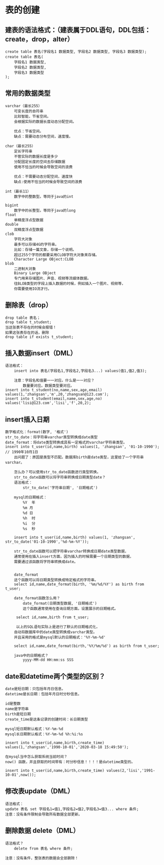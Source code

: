 # 表的创建
## 建表的语法格式：（建表属于DDL语句，DDL包括：create，drop，alter）
	create table 表名(字段名1 数据类型, 字段名2 数据类型, 字段名3 数据类型);
	create table 表名(
		字段名1 数据类型, 
		字段名2 数据类型, 
		字段名3 数据类型
	);
## 常用的数据类型
	varchar（最长255）
		可变长度的自符串
		比较智能，节省空间。
		会根据实际的数据长度动态分配空间。
	
		优点：节省空间。
		缺点：需要动态分布空间，速度慢。
	
	char（最长255）
		定长字符串
		不管实际的数据长度是多少
		分配固定长度的空间去存储数据
		使用不恰当的时候会导致空间的浪费
		
		优点：不需要动态分配空间，速度快
		缺点:使用不恰当的时候会导致空间的浪费
	
	int（最长11）
		数字中的整数型。等同于java的int
		
	bigint
		数字中的长整型。等同于java的long
	float
		单精度浮点型数据
	double
		双精度浮点型数据
	clob
		字符大对象
		最多可以存储4G的字符串。
		比如：存储一篇文章，存储一个说明。
		超过255个字符的都要采用CLOB字符大对象来存储。
		Character Large OBject:CLOB
	blob
		二进制大对象
		Binary Large OBject
		专门用来存储图片、声音、视频等流媒体数据。
		往BLOB类型的字段上插入数据的时候，例如插入一个图片、视频等，
		你需要使用IO流才行。
## 删除表（drop）
	drop table 表名；
	drop table t_student;
	当这张表不存在的时候会报错！
	如果这张表存在的话，删除
	drop table if exists t_student;
## 插入数据insert（DML）
	语法格式：
		insert into 表名(字段名1,字段名2,字段名3...) values(值1,值2,值3);

		注意：字段名和值要一一对应。什么是一一对应？
			数量要对应。数据类型要对应。
	insert into t_student(no,name,sex,age,email) values(1,'zhangsan','m',20,'zhangsan@123.com');
	insert into t_student(email,name,sex,age,no) values('lisi@123.com','lisi','f',20,2);
	
	
## insert插入日期
	数字格式化：format(数字, '格式')
	str_to_date：将字符串varchar类型转换成date类型
	date_format：将date类型转换成具有一定格式的varchar字符串类型。
	insert into t_user(id,name,birth) values(1, 'zhangsan', '01-10-1990'); // 1990年10月1日
		出问题了：原因是类型不匹配。数据库birth是date类型，这里给了一个字符串varchar。

		怎么办？可以使用str_to_date函数进行类型转换。
		str_to_date函数可以将字符串转换成日期类型date？
		语法格式：
			str_to_date('字符串日期', '日期格式')

		mysql的日期格式：
			%Y	年
			%m 月
			%d 日
			%h	时
			%i	分
			%s	秒
		
		insert into t_user(id,name,birth) values(1, 'zhangsan', str_to_date('01-10-1990','%d-%m-%Y'));

		str_to_date函数可以把字符串varchar转换成日期date类型数据，
		通常使用在插入insert方面，因为插入的时候需要一个日期类型的数据，
		需要通过该函数将字符串转换成date。
		
		
		date_format
		这个函数可以将日期类型转换成特定格式的字符串。
		select id,name,date_format(birth, '%m/%d/%Y') as birth from t_user;
		
		date_format函数怎么用？
			date_format(日期类型数据, '日期格式')
			这个函数通常使用在查询日期方面。设置展示的日期格式。
		
		 select id,name,birth from t_user;
		 
		 以上的SQL语句实际上是进行了默认的日期格式化，
		自动将数据库中的date类型转换成varchar类型。
		并且采用的格式是mysql默认的日期格式：'%Y-%m-%d'

		select id,name,date_format(birth,'%Y/%m/%d') as birth from t_user;
		
		java中的日期格式？
			yyyy-MM-dd HH:mm:ss SSS
			
## date和datetime两个类型的区别？
	date是短日期：只包括年月日信息。
	datetime是长日期：包括年月日时分秒信息。
	
	id是整数
	name是字符串
	birth是短日期
	create_time是这条记录的创建时间：长日期类型

	mysql短日期默认格式：%Y-%m-%d
	mysql长日期默认格式：%Y-%m-%d %h:%i:%s
	
	insert into t_user(id,name,birth,create_time) values(1,'zhangsan','1990-10-01','2020-03-18 15:49:50');
	
	在mysql当中怎么获取系统当前时间？
	now() 函数，并且获取的时间带有：时分秒信息！！！！是datetime类型的。
	
	insert into t_user(id,name,birth,create_time) values(2,'lisi','1991-10-01',now());
	
## 修改表update（DML）
	语法格式：
	update 表名 set 字段名1=值1,字段名2=值2,字段名3=值3... where 条件;
	注意：没有条件限制会导致所有数据全部更新。
	
## 删除数据 delete（DML）
	语法格式？
		delete from 表名 where 条件;

	注意：没有条件，整张表的数据会全部删除！